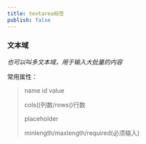 ```yaml
---
title: textarea标签
publish: false
---
```


### 文本域
*也可以叫多文本域，用于输入大批量的内容*

常用属性：

>name	id	value 
>
>cols()列数/rows()行数
>
>placeholder
>
>minlength/maxlength/required(必须输入)
>

